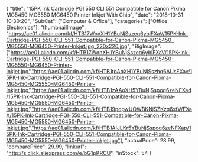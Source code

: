 {
	"title": "15PK Ink Cartridge PGI 550 CLI 551 Compatible for Canon Pixma MG5450 MG5550 MG6450 Printer Inkjet With Chip",
	"date": "2018-10-31 10:30:20",
	"SubCat": ["Computer & Office"],
	"categories": ["Office Electronics"],
	"thumbnailImage": "https://ae01.alicdn.com/kf/HTB17WonXH1YBuNjSszeq6yblFXaV/15PK-Ink-Cartridge-PGI-550-CLI-551-Compatible-for-Canon-Pixma-MG5450-MG5550-MG6450-Printer-Inkjet.jpg_220x220.jpg",
	"BigImage": ["https://ae01.alicdn.com/kf/HTB17WonXH1YBuNjSszeq6yblFXaV/15PK-Ink-Cartridge-PGI-550-CLI-551-Compatible-for-Canon-Pixma-MG5450-MG5550-MG6450-Printer-Inkjet.jpg","https://ae01.alicdn.com/kf/HTB1tpAqXH1YBuNjSszhq6AUsFXav/15PK-Ink-Cartridge-PGI-550-CLI-551-Compatible-for-Canon-Pixma-MG5450-MG5550-MG6450-Printer-Inkjet.jpg","https://ae01.alicdn.com/kf/HTB1zAAoXH5YBuNjSspoq6zeNFXad/15PK-Ink-Cartridge-PGI-550-CLI-551-Compatible-for-Canon-Pixma-MG5450-MG5550-MG6450-Printer-Inkjet.jpg","https://ae01.alicdn.com/kf/HTB19popwUOWBKNjSZKzq6xfWFXaX/15PK-Ink-Cartridge-PGI-550-CLI-551-Compatible-for-Canon-Pixma-MG5450-MG5550-MG6450-Printer-Inkjet.jpg","https://ae01.alicdn.com/kf/HTB1AIJLKr5YBuNjSspoq6zeNFXap/15PK-Ink-Cartridge-PGI-550-CLI-551-Compatible-for-Canon-Pixma-MG5450-MG5550-MG6450-Printer-Inkjet.jpg"],
	"actualPrice": 28.99,
	"comparePrice": 29.99,
	"linkurl": "http://s.click.aliexpress.com/e/bG1pKRCU",
	"inStock": 54
}
